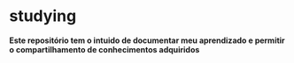 # studying
**Este repositório tem o intuido de documentar meu aprendizado e permitir o compartilhamento de conhecimentos adquiridos**


